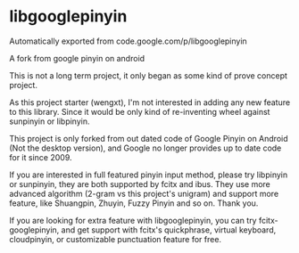 # libgooglepinyin
Automatically exported from code.google.com/p/libgooglepinyin

A fork from google pinyin on android

This is not a long term project, it only began as some kind of prove concept project.

As this project starter (wengxt), I'm not interested in adding any new feature to this library. Since it would be only kind of re-inventing wheel against sunpinyin or libpinyin.

This project is only forked from out dated code of Google Pinyin on Android (Not the desktop version), and Google no longer provides up to date code for it since 2009.

If you are interested in full featured pinyin input method, please try libpinyin or sunpinyin, they are both supported by fcitx and ibus. They use more advanced algorithm (2-gram vs this project's unigram) and support more feature, like Shuangpin, Zhuyin, Fuzzy Pinyin and so on. Thank you.

If you are looking for extra feature with libgooglepinyin, you can try fcitx-googlepinyin, and get support with fcitx's quickphrase, virtual keyboard, cloudpinyin, or customizable punctuation feature for free.
